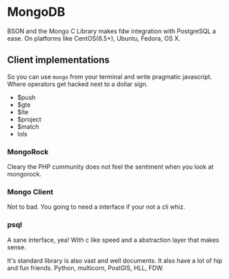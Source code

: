 # MongoDB

BSON and the Mongo C Library makes fdw integration with PostgreSQL a ease. 
On platforms like CentOS(6.5+), Ubuntu, Fedora, OS X.

## Client implementations

So you can use `mongo` from your terminal and write pragmatic javascript. Where
operators get hacked next to a dollar sign.

- $push
- $gte
- $lte
- $project
- $match
- lols

### MongoRock

Cleary the PHP cummunity does not feel the sentiment when you look at mongorock.

### Mongo Client

Not to bad. You going to need a interface if your not a cli whiz.

### psql

A sane interface, yea! With c like speed and a abstraction layer that makes sense.

It's standard library is also vast and well documents. It also have a lot of hip
and fun friends. Python, multicorn, PostGIS, HLL, FDW.